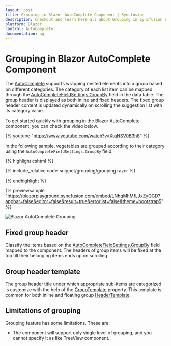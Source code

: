 ```yaml
---
layout: post
title: Grouping in Blazor AutoComplete Component | Syncfusion
description: Checkout and learn here all about Grouping in Syncfusion Blazor AutoComplete component and much more.
platform: Blazor
control: AutoComplete
documentation: ug
---
```


# Grouping in Blazor AutoComplete Component

The [AutoComplete](https://help.syncfusion.com/cr/blazor/Syncfusion.Blazor.DropDowns.SfAutoComplete-2.html) supports wrapping nested elements into a group based on different categories. The category of each list item can be mapped through the [AutoCompleteFieldSettings.GroupBy](https://help.syncfusion.com/cr/blazor/Syncfusion.Blazor.DropDowns.AutoCompleteFieldSettings.html#Syncfusion_Blazor_DropDowns_AutoCompleteFieldSettings_GroupBy) field in the data table. The group header is displayed as both inline and fixed headers. The fixed group header content is updated dynamically on scrolling the suggestion list with its category value.

To get started quickly with grouping in the Blazor AutoComplete component, you can check the video below.

{% youtube "https://www.youtube.com/watch?v=XtqNSV0B3h8" %}

In the following sample, vegetables are grouped according to their category using the `AutoCompleteFieldSettings.GroupBy` field.

{% highlight cshtml %}

{% include_relative code-snippet/grouping/grouping.razor %}

{% endhighlight %}

{% previewsample "https://blazorplayground.syncfusion.com/embed/LNhqMhMfLJxZyQGD?appbar=false&editor=false&result=true&errorlist=false&theme=bootstrap5" %}

![Blazor AutoComplete Grouping](./images/blazor-autocomplete-grouping.png)

## Fixed group header

Classify the items based on the [AutoCompleteFieldSettings.GroupBy](https://help.syncfusion.com/cr/blazor/Syncfusion.Blazor.DropDowns.AutoCompleteFieldSettings.html#Syncfusion_Blazor_DropDowns_AutoCompleteFieldSettings_GroupBy) field mapped to the component. The headers of group items will be fixed at the top till their belonging items ends up on scrolling.

## Group header template

The group header title under which appropriate sub-items are categorized is customize with the help of the [GroupTemplate](https://help.syncfusion.com/cr/blazor/Syncfusion.Blazor.DropDowns.SfDropDownBase-1.html#Syncfusion_Blazor_DropDowns_SfDropDownBase_1_GroupTemplate) property. This template is common for both inline and floating group [HeaderTemplate](https://help.syncfusion.com/cr/blazor/Syncfusion.Blazor.DropDowns.SfDropDownList-2.html#Syncfusion_Blazor_DropDowns_SfDropDownList_2_HeaderTemplate).

## Limitations of grouping

Grouping feature has some limitations. These are:

* The component will support only single level of grouping, and you cannot specify it as like TreeView component.
